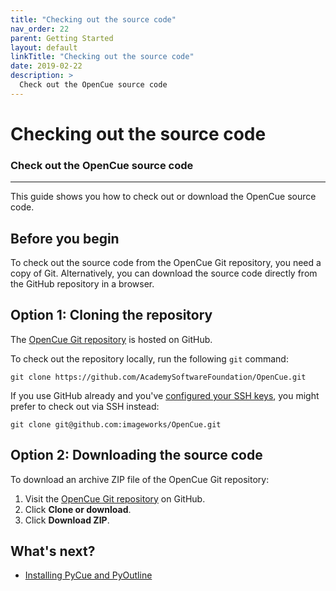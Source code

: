 ```yaml
---
title: "Checking out the source code"
nav_order: 22
parent: Getting Started
layout: default
linkTitle: "Checking out the source code"
date: 2019-02-22
description: >
  Check out the OpenCue source code
---
```


# Checking out the source code

### Check out the OpenCue source code

---

This guide shows you how to check out or download the OpenCue source code.

## Before you begin

To check out the source code from the OpenCue Git repository, you need a copy of
Git. Alternatively, you can download the source code directly from the GitHub
repository in a browser.

## Option 1: Cloning the repository

The [OpenCue Git repository](https://github.com/AcademySoftwareFoundation/OpenCue) is hosted on
GitHub.

To check out the repository locally, run the following `git` command:

```shell
git clone https://github.com/AcademySoftwareFoundation/OpenCue.git
```

If you use GitHub already and you've
[configured your SSH keys](https://help.github.com/articles/adding-a-new-ssh-key-to-your-github-account/),
you might prefer to check out via SSH instead:

```shell
git clone git@github.com:imageworks/OpenCue.git
```

## Option 2: Downloading the source code

To download an archive ZIP file of the OpenCue Git repository:

1.  Visit the [OpenCue Git repository](https://github.com/AcademySoftwareFoundation/OpenCue) on
    GitHub.
1.  Click **Clone or download**.
1.  Click **Download ZIP**.

## What's next?

*   [Installing PyCue and PyOutline](/docs/getting-started/installing-pycue-and-pyoutline)
